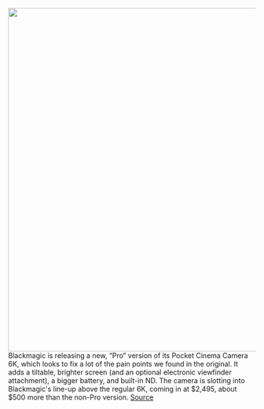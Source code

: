 <img src='https://cdn.vox-cdn.com/uploads/chorus_asset/file/11490453/a-01.0.png' width='700px' /><br/>
Blackmagic is releasing a new, “Pro” version of its Pocket Cinema Camera 6K, which looks to fix a lot of the pain points we found in the original. It adds a tiltable, brighter screen (and an optional electronic viewfinder attachment), a bigger battery, and built-in ND. The camera is slotting into Blackmagic's line-up above the regular 6K, coming in at $2,495, about $500 more than the non-Pro version.
<a href='https://www.theverge.com/circuitbreaker/2021/2/18/22288547/blackmagic-pocket-cinema-6k-pro-camera-improved-screen-battery'> Source <a/>